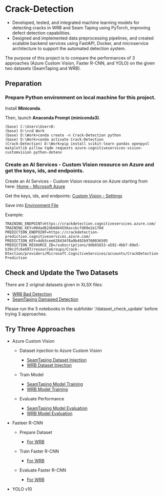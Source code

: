 # Crack-Detection

- Developed, tested, and integrated machine learning models for detecting cracks in WRB and Seam Taping using PyTorch, improving defect detection capabilities.
- Designed and implemented data preprocessing pipelines, and created scalable backend services using FastAPI, Docker, and microservice architecture to support the automated detection system.


The purpose of this project is to compare the performances of 3 approaches (Azure Custom Vision, Faster R-CNN, and YOLO) on the given two datasets (SeamTaping and WRB).

## Preparation

### Prepare Python environment on local machine for this project.

Install **Miniconda**.

Then, launch **Anaconda Prompt (miniconda3)**.

```Anaconda
(base) C:\Users\User>D:
(base) D:\>cd Work
(base) D:\Work>conda create -n Crack-Detection python
(base) D:\Work>conda activate Crack-Detection
(Crack-Detection) D:\Work>pip install scikit-learn pandas openpyxl matplotlib pillow tqdm requests azure-cognitiveservices-vision-customvision python-dotenv
```

### Create an AI Services - Custom Vision resource on Azure and get the keys, ids, and endpoints.

Create an AI Services - Custom Vision resource on Azure starting from here: [Home - Microsoft Azure](https://portal.azure.com/#home)

Get the keys, ids, and endpoints: [Custom Vision - Settings](https://www.customvision.ai/projects#/settings)

Save into [Environment File](<different-approaches/azure-custom-vision/.env>)

Example:
```
TRAINING_ENDPOINT=https://crackdetection.cognitiveservices.azure.com/
TRAINING_KEY=90dad624b6664556accbcfd69e2e170d
PREDICTION_ENDPOINT=https://crackdetection-prediction.cognitiveservices.azure.com/
PREDICTION_KEY=4db3cee628434f8a9b492b9760036505
PREDICTION_RESOURCE_ID=/subscriptions/ddb01653-a592-4bb7-89e5-b39c2fc6e697/resourceGroups/Crack-Dtection/providers/Microsoft.CognitiveServices/accounts/CrackDetection-Prediction
```

## Check and Update the Two Datasets

There are 2 original datasets given in XLSX files:

- [WRB Bad Detection](dataset/WRB_All.xlsx)
- [SeamTaping Damaged Detection](dataset/SeamTaping_All.xlsx)

Please run the 5 notebooks in the subfolder '/dataset_check_update' before trying 3 approaches.

## Try Three Approaches

- Azure Custom Vision

    * Dataset injection to Azure Custom Vision
        + [SeamTaping Dataset Injection](<different-approaches/azure-custom-vision/1. inject-dataset__SeamTaping.ipynb>)
        + [WRB Dataset Injection](<different-approaches/azure-custom-vision/1. inject-dataset__WRB.ipynb>)

    * Train Model
        + [SeamTaping Model Training](<different-approaches/azure-custom-vision/2. train-model__SeamTaping.ipynb>)
        + [WRB Model Training](<different-approaches/azure-custom-vision/2. train-model__WRB.ipynb>)

    * Evaluate Performance
        + [SeamTaping Model Evaluation](<different-approaches/azure-custom-vision/3. evaluate-model__SeamTaping.ipynb>)
        + [WRB Model Evaluation](<different-approaches/azure-custom-vision/3. evaluate-model__WRB.ipynb>)

- Fasteer R-CNN

    * Prepare Dataset
        + [For WRB](<different-approaches/faster-rcnn/1. prepare-dataset_colab__WRB.ipynb>)

    * Train Faster R-CNN
        + [For WRB](<different-approaches/faster-rcnn/2. train-FasterRCNN_colab__WRB.ipynb>)

    * Evaluate Faster R-CNN
        + [For WRB](<different-approaches/faster-rcnn/3. evaluate-FasterRCNN_colab__WRB.ipynb>)


- YOLO v10
